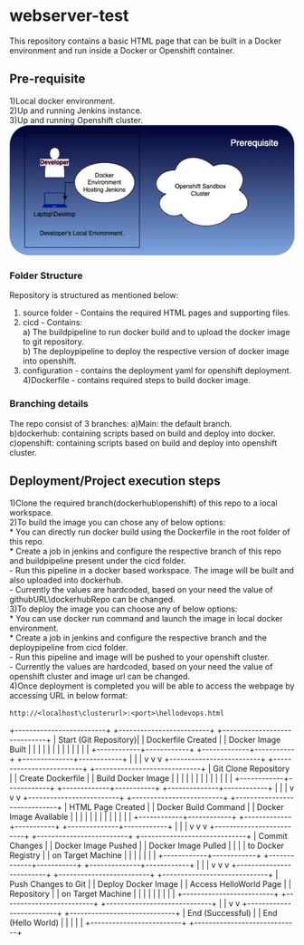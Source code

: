 # webserver-test

This repository contains a basic HTML page that can be built in a Docker environment and run inside a Docker or Openshift container.

## Pre-requisite

1)Local docker environment.  
2)Up and running Jenkins instance.  
3)Up and running Openshift cluster.  
![alt text](./documents/prerequisite.png)
### Folder Structure

Repository is structured as mentioned below:
1) source folder - Contains the required HTML pages and supporting files.  
2) cicd - Contains:  
        a) The buildpipeline to run docker build and to upload the docker image to git repository.  
        b) The deploypipeline to deploy the respective version of docker image into openshift.  
3) configuration - contains the deployment yaml for openshift deployment.  
4)Dockerfile - contains required steps to build docker image.  

### Branching details
The repo consist of 3 branches:
 a)Main: the default branch.  
 b)dockerhub: containing scripts based on build and deploy into docker.  
 c)openshift: containing scripts based on build and deploy into openshift cluster.  
 
## Deployment/Project execution steps
1)Clone the required branch(dockerhub\openshift) of this repo to a local workspace.  
2)To build the image you can chose any of below options:  
    * You can directly run docker build using the Dockerfile in the root folder of this repo.  
    * Create a job in jenkins and configure the respective branch of this repo and buildpipeline present under the cicd folder.  
       - Run this pipeline in a docker based workspace. The image will be built and also uploaded into dockerhub.  
       - Currently the values are hardcoded, based on your need the value of githubURL\dockerhubRepo can be changed.  
3)To deploy the image you can choose any of below options:  
    * You can use docker run command and launch the image in local docker environment.  
    * Create a job in jenkins and configure the respective branch and the deploypipeline from cicd folder.  
       - Run this pipeline and image will be pushed to your openshift cluster.  
       - Currently the values are hardcoded, based on your need the value of openshift cluster and image url can be changed.  
4)Once deployment is completed you will be able to access the webpage by accessing URL in below format:  
 ```shell
http://<localhost\clusterurl>:<port>\hellodevops.html
```

+-------------------------+      +-------------------------+       +-----------------------------+
|   Start (Git Repository)|      |   Dockerfile Created    |       |    Docker Image Built     |
|                         |      |                         |       |                           |
|                         |      |                         |       |                           |
+------------+------------+      +-------------+-----------+       +--------------+------------+
             |                                 |                                 |
             v                                 v                                 v
+-------------------------+      +-------------------------+       +-----------------------------+
|   Git Clone Repository  |      |   Create Dockerfile    |       |   Build Docker Image       |
|                         |      |                         |       |                           |
|                         |      |                         |       |                           |
+------------+------------+      +-------------+-----------+       +--------------+------------+
             |                                 |                                 |
             v                                 v                                 v
+-------------------------+      +-------------------------+       +-----------------------------+
|   HTML Page Created     |      |   Docker Build Command |       |   Docker Image Available   |
|                         |      |                         |       |                           |
|                         |      |                         |       |                           |
+------------+------------+      +-------------+-----------+       +--------------+------------+
             |                                 |                                 |
             v                                 v                                 v
+-------------------------+      +-------------------------+       +-----------------------------+
|   Commit Changes        |      |   Docker Image Pushed   |       |   Docker Image Pulled     |
|                         |      |   to Docker Registry    |       |   on Target Machine       |
|                         |      |                         |       |                           |
+------------+------------+      +-------------+-----------+       +--------------+------------+
             |                                 |                                 |
             v                                 v                                 v
+-------------------------+      +-------------------------+       +-----------------------------+
|  Push Changes to Git    |      |   Deploy Docker Image   |       |   Access HelloWorld Page  |
| Repository              |      |   on Target Machine     |       |                           |
|                         |      |                         |       |                           |
+-------------------------+      +-------------------------+       +-----------------------------+
             |                                                         |
             v                                                         v
+-------------------------+                                       +-----------------------------+
|    End (Successful)     |                                       |      End (Hello World)      |
|                         |                                       |                             |
+-------------------------+                                       +-----------------------------+
